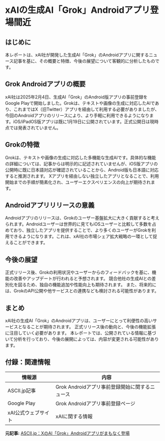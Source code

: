 # xAIの生成AI「Grok」Androidアプリ登場間近

## はじめに

本レポートは、xAI社が開発した生成AI「Grok」のAndroidアプリに関するニュース記事を基に、その概要と特徴、今後の展望について客観的に分析したものです。


## Grok Androidアプリの概要

xAI社は2025年2月4日、生成AI「Grok」のAndroid版アプリの事前登録をGoogle Playで開始しました。Grokは、テキストや画像の生成に対応したAIであり、これまではX（旧Twitter）アプリを経由して利用する必要がありましたが、今回のAndroidアプリのリリースにより、より手軽に利用できるようになります。iOS/iPadOS版アプリは既に1月19日に公開されています。正式公開日は現時点では発表されていません。


## Grokの特徴

Grokは、テキストや画像の生成に対応した多機能な生成AIです。具体的な機能の詳細については、記事からは明示的に記述されていませんが、iOS版アプリの公開時に既に日本語対応が確認されていることから、Android版も日本語に対応すると推測されます。  Xアプリを経由しない独立したアプリとなることで、利用開始までの手順が簡素化され、ユーザーエクスペリエンスの向上が期待されます。


## Androidアプリリリースの意義

Androidアプリのリリースは、Grokのユーザー基盤拡大に大きく貢献すると考えられます。Androidユーザーは世界的に見てもiOSユーザーと比較して多数を占めており、独立したアプリを提供することで、より多くのユーザーがGrokを利用できるようになります。これは、xAI社の市場シェア拡大戦略の一環として捉えることができます。


## 今後の展望

正式リリース後、Grokの利用状況やユーザーからのフィードバックを基に、機能の改善やアップデートが行われると予想されます。  競合他社の生成AIとの差別化を図るため、独自の機能追加や性能向上も期待されます。  また、将来的には、GrokのAPI公開や他サービスとの連携なども検討される可能性があります。


## まとめ

xAI社の生成AI「Grok」のAndroidアプリは、ユーザーにとって利便性の高いサービスとなることが期待されます。  正式リリース後の動向と、今後の機能拡張に注目していく必要があります。  本レポートでは、公開されている情報に基づいて分析を行っており、今後の展開によっては、内容が変更される可能性があります。


## 付録：関連情報

| 情報源 | 内容 |
|---|---|
| ASCII.jp記事 | Grok Androidアプリ事前登録開始に関するニュース |
| Google Play | Grok Androidアプリ事前登録ページ |
| xAI公式ウェブサイト | xAIに関する情報 |




**元記事:** [ASCII.jp：XのAI「Grok」Androidアプリがまもなく登場](https://ascii.jp/elem/000/004/249/4249782/)